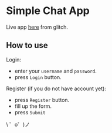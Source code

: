 

Simple Chat App
=================

Live app [here](https://chat-app-vinc01100101.glitch.me) from glitch.


How to use
------------

Login:
- enter your `username` and `password`.
- press `Login` button.

Register (if you do not have account yet):
- press `Register` button.
- fill up the form.
- press `Submit`

\ ゜o゜)ノ


